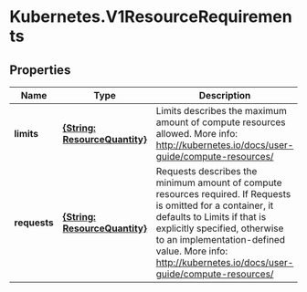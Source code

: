 # Kubernetes.V1ResourceRequirements

## Properties
Name | Type | Description | Notes
------------ | ------------- | ------------- | -------------
**limits** | [**{String: ResourceQuantity}**](ResourceQuantity.md) | Limits describes the maximum amount of compute resources allowed. More info: http://kubernetes.io/docs/user-guide/compute-resources/ | [optional] 
**requests** | [**{String: ResourceQuantity}**](ResourceQuantity.md) | Requests describes the minimum amount of compute resources required. If Requests is omitted for a container, it defaults to Limits if that is explicitly specified, otherwise to an implementation-defined value. More info: http://kubernetes.io/docs/user-guide/compute-resources/ | [optional] 


